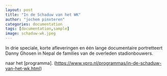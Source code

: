 ```yaml
---
layout: post
title: "In de Schaduw van het WK"
author: "jochem pinxteren"
categories: documentation
tags: [documentation,sample]
image: schaduw-wk.jpeg
---
```



In drie speciale, korte afleveringen en één lange documentaire portretteert Danny Ghosen in Nepal de families van de overleden stadionbouwers. 

naar het [programma]. (https://www.vpro.nl/programmas/in-de-schaduw-van-het-wk.html)
